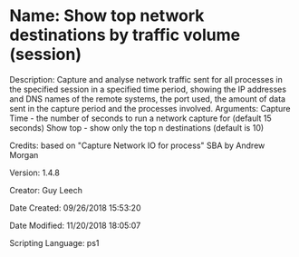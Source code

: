 ﻿# Name: Show top network destinations by traffic volume (session)

Description: Capture and analyse network traffic sent for all processes in the specified session in a specified time period, showing the IP addresses and DNS names of the remote systems, the port used, the amount of data sent in the capture period and the processes involved.
Arguments:
  Capture Time - the number of seconds to run a network capture for (default 15 seconds)
  Show top - show only the top n destinations (default is 10)

Credits: based on "Capture Network IO for process" SBA by Andrew Morgan

Version: 1.4.8

Creator: Guy Leech

Date Created: 09/26/2018 15:53:20

Date Modified: 11/20/2018 18:05:07

Scripting Language: ps1

